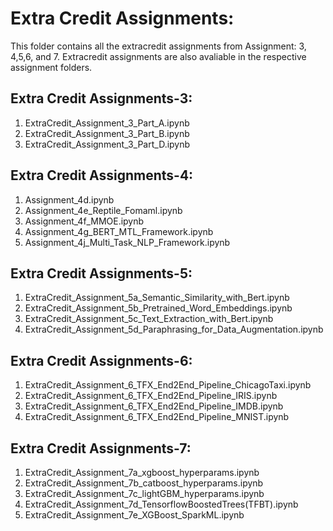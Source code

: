 # Extra Credit Assignments:

This folder contains all the extracredit assignments from Assignment: 3, 4,5,6, and 7.  Extracredit assignments are also avaliable in the respective assignment folders.

## Extra Credit Assignments-3:
1. ExtraCredit_Assignment_3_Part_A.ipynb
2. ExtraCredit_Assignment_3_Part_B.ipynb
3. ExtraCredit_Assignment_3_Part_D.ipynb

## Extra Credit Assignments-4:
1. Assignment_4d.ipynb
2. Assignment_4e_Reptile_Fomaml.ipynb
3. Assignment_4f_MMOE.ipynb
4. Assignment_4g_BERT_MTL_Framework.ipynb
5. Assignment_4j_Multi_Task_NLP_Framework.ipynb

## Extra Credit Assignments-5:
1. ExtraCredit_Assignment_5a_Semantic_Similarity_with_Bert.ipynb
2. ExtraCredit_Assignment_5b_Pretrained_Word_Embeddings.ipynb
3. ExtraCredit_Assignment_5c_Text_Extraction_with_Bert.ipynb
4. ExtraCredit_Assignment_5d_Paraphrasing_for_Data_Augmentation.ipynb

## Extra Credit Assignments-6:
1. ExtraCredit_Assignment_6_TFX_End2End_Pipeline_ChicagoTaxi.ipynb
2. ExtraCredit_Assignment_6_TFX_End2End_Pipeline_IRIS.ipynb
3. ExtraCredit_Assignment_6_TFX_End2End_Pipeline_IMDB.ipynb
4. ExtraCredit_Assignment_6_TFX_End2End_Pipeline_MNIST.ipynb


## Extra Credit Assignments-7:
1. ExtraCredit_Assignment_7a_xgboost_hyperparams.ipynb
2. ExtraCredit_Assignment_7b_catboost_hyperparams.ipynb
3. ExtraCredit_Assignment_7c_lightGBM_hyperparams.ipynb
4. ExtraCredit_Assignment_7d_TensorflowBoostedTrees(TFBT).ipynb
5. ExtraCredit_Assignment_7e_XGBoost_SparkML.ipynb
